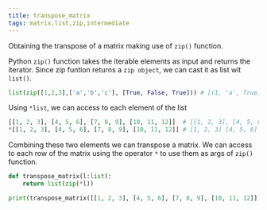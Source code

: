 ```yaml
---
title: transpose_matrix
tags: matrix,list,zip,intermediate
---
```


Obtaining the transpose of a matrix making use of `zip()` function.

Python `zip()` function takes the iterable elements as input and returns the iterator.
Since zip funtion returns a `zip object`, we can cast it as list wit `list()`.
```py
list(zip([1,2,3],['a','b','c'], [True, False, True])) # [(1, 'a', True), (2, 'b', False), (3, 'c', True)]
```

Using `*list`, we can access to each element of the list
```py
[[1, 2, 3], [4, 5, 6], [7, 8, 9], [10, 11, 12]]  # [[1, 2, 3], [4, 5, 6], [7, 8, 9], [10, 11, 12]]
*[[1, 2, 3], [4, 5, 6], [7, 8, 9], [10, 11, 12]] # [1, 2, 3] [4, 5, 6] [7, 8, 9] [10, 11, 12]
```

Combining these two elements we can transpose a matrix. We can access to each row of the matrix using the operator `*` to use them as args of `zip()` function.

```py
def transpose_matrix(l:list):
    return list(zip(*l))
```

```py
print(transpose_matrix([[1, 2, 3], [4, 5, 6], [7, 8, 9], [10, 11, 12]])) # [(1, 4, 7, 10), (2, 5, 8, 11), (3, 6, 9, 12)]
```
